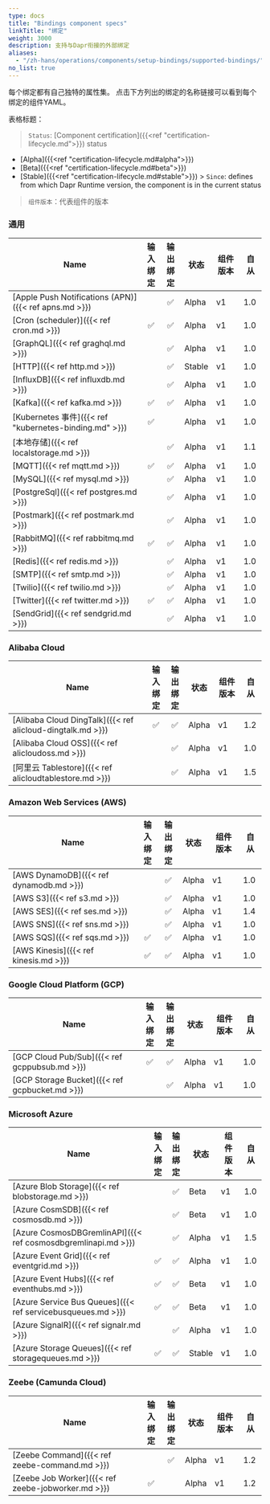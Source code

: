 ```yaml
---
type: docs
title: "Bindings component specs"
linkTitle: "绑定"
weight: 3000
description: 支持与Dapr衔接的外部绑定
aliases:
  - "/zh-hans/operations/components/setup-bindings/supported-bindings/"
no_list: true
---
```


每个绑定都有自己独特的属性集。 点击下方列出的绑定的名称链接可以看到每个绑定的组件YAML。


表格标题：

> `Status`: [Component certification]({{<ref "certification-lifecycle.md">}}) status
  - [Alpha]({{<ref "certification-lifecycle.md#alpha">}})
  - [Beta]({{<ref "certification-lifecycle.md#beta">}})
  - [Stable]({{<ref "certification-lifecycle.md#stable">}}) > `Since`: defines from which Dapr Runtime version, the component is in the current status

> `组件版本`：代表组件的版本
### 通用

| Name                                                  | 输入<br>绑定 | 输出<br>绑定 | 状态     | 组件版本 | 自从  |
| ----------------------------------------------------- |:--------------:|:--------------:| ------ | ---- | --- |
| [Apple Push Notifications (APN)]({{< ref apns.md >}}) |                |       ✅        | Alpha  | v1   | 1.0 |
| [Cron (scheduler)]({{< ref cron.md >}})               |       ✅        |       ✅        | Alpha  | v1   | 1.0 |
| [GraphQL]({{< ref graghql.md >}})                     |                |       ✅        | Alpha  | v1   | 1.0 |
| [HTTP]({{< ref http.md >}})                           |                |       ✅        | Stable | v1   | 1.0 |
| [InfluxDB]({{< ref influxdb.md >}})                   |                |       ✅        | Alpha  | v1   | 1.0 |
| [Kafka]({{< ref kafka.md >}})                         |       ✅        |       ✅        | Alpha  | v1   | 1.0 |
| [Kubernetes 事件]({{< ref "kubernetes-binding.md" >}})  |       ✅        |                | Alpha  | v1   | 1.0 |
| [本地存储]({{< ref localstorage.md >}})                   |                |       ✅        | Alpha  | v1   | 1.1 |
| [MQTT]({{< ref mqtt.md >}})                           |       ✅        |       ✅        | Alpha  | v1   | 1.0 |
| [MySQL]({{< ref mysql.md >}})                         |                |       ✅        | Alpha  | v1   | 1.0 |
| [PostgreSql]({{< ref postgres.md >}})                 |                |       ✅        | Alpha  | v1   | 1.0 |
| [Postmark]({{< ref postmark.md >}})                   |                |       ✅        | Alpha  | v1   | 1.0 |
| [RabbitMQ]({{< ref rabbitmq.md >}})                   |       ✅        |       ✅        | Alpha  | v1   | 1.0 |
| [Redis]({{< ref redis.md >}})                         |                |       ✅        | Alpha  | v1   | 1.0 |
| [SMTP]({{< ref smtp.md >}})                           |                |       ✅        | Alpha  | v1   | 1.0 |
| [Twilio]({{< ref twilio.md >}})                       |                |       ✅        | Alpha  | v1   | 1.0 |
| [Twitter]({{< ref twitter.md >}})                     |       ✅        |       ✅        | Alpha  | v1   | 1.0 |
| [SendGrid]({{< ref sendgrid.md >}})                   |                |       ✅        | Alpha  | v1   | 1.0 |

### Alibaba Cloud

| Name                                                       | 输入<br>绑定 | 输出<br>绑定 | 状态    | 组件版本 | 自从  |
| ---------------------------------------------------------- |:--------------:|:--------------:| ----- | ---- | --- |
| [Alibaba Cloud DingTalk]({{< ref alicloud-dingtalk.md >}}) |       ✅        |       ✅        | Alpha | v1   | 1.2 |
| [Alibaba Cloud OSS]({{< ref alicloudoss.md >}})            |                |       ✅        | Alpha | v1   | 1.0 |
| [阿里云 Tablestore]({{< ref alicloudtablestore.md >}})        |                |       ✅        | Alpha | v1   | 1.5 |

### Amazon Web Services (AWS)

| Name                                    | 输入<br>绑定 | 输出<br>绑定 | 状态    | 组件版本 | 自从  |
| --------------------------------------- |:--------------:|:--------------:| ----- | ---- | --- |
| [AWS DynamoDB]({{< ref dynamodb.md >}}) |                |       ✅        | Alpha | v1   | 1.0 |
| [AWS S3]({{< ref s3.md >}})             |                |       ✅        | Alpha | v1   | 1.0 |
| [AWS SES]({{< ref ses.md >}})           |                |       ✅        | Alpha | v1   | 1.4 |
| [AWS SNS]({{< ref sns.md >}})           |                |       ✅        | Alpha | v1   | 1.0 |
| [AWS SQS]({{< ref sqs.md >}})           |       ✅        |       ✅        | Alpha | v1   | 1.0 |
| [AWS Kinesis]({{< ref kinesis.md >}})   |       ✅        |       ✅        | Alpha | v1   | 1.0 |

### Google Cloud Platform (GCP)

| Name                                           | 输入<br>绑定 | 输出<br>绑定 | 状态    | 组件版本 | 自从  |
| ---------------------------------------------- |:--------------:|:--------------:| ----- | ---- | --- |
| [GCP Cloud Pub/Sub]({{< ref gcppubsub.md >}})  |       ✅        |       ✅        | Alpha | v1   | 1.0 |
| [GCP Storage Bucket]({{< ref gcpbucket.md >}}) |                |       ✅        | Alpha | v1   | 1.0 |

### Microsoft Azure

| Name                                                          | 输入<br>绑定 | 输出<br>绑定 | 状态     | 组件版本 | 自从  |
| ------------------------------------------------------------- |:--------------:|:--------------:| ------ | ---- | --- |
| [Azure Blob Storage]({{< ref blobstorage.md >}})              |                |       ✅        | Beta   | v1   | 1.0 |
| [Azure CosmSDB]({{< ref cosmosdb.md >}})                      |                |       ✅        | Beta   | v1   | 1.0 |
| [Azure CosmosDBGremlinAPI]({{< ref cosmosdbgremlinapi.md >}}) |                |       ✅        | Alpha  | v1   | 1.5 |
| [Azure Event Grid]({{< ref eventgrid.md >}})                  |       ✅        |       ✅        | Alpha  | v1   | 1.0 |
| [Azure Event Hubs]({{< ref eventhubs.md >}})                  |       ✅        |       ✅        | Beta   | v1   | 1.0 |
| [Azure Service Bus Queues]({{< ref servicebusqueues.md >}})   |       ✅        |       ✅        | Beta   | v1   | 1.0 |
| [Azure SignalR]({{< ref signalr.md >}})                       |                |       ✅        | Alpha  | v1   | 1.0 |
| [Azure Storage Queues]({{< ref storagequeues.md >}})          |       ✅        |       ✅        | Stable | v1   | 1.0 |

### Zeebe (Camunda Cloud)

| Name                                               | 输入<br>绑定 | 输出<br>绑定 | 状态    | 组件版本 | 自从  |
| -------------------------------------------------- |:--------------:|:--------------:| ----- | ---- | --- |
| [Zeebe Command]({{< ref zeebe-command.md >}})      |                |       ✅        | Alpha | v1   | 1.2 |
| [Zeebe Job Worker]({{< ref zeebe-jobworker.md >}}) |       ✅        |                | Alpha | v1   | 1.2 |
